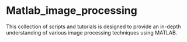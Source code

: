 # Matlab_image_processing
This collection of scripts and tutorials is designed to provide an in-depth understanding of various image processing techniques using MATLAB.
